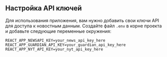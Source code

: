## Настройка API ключей

Для использования приложения, вам нужно добавить свои ключи API для доступа к новостным данным. Создайте файл `.env` в корне проекта и добавьте следующие переменные окружения:

```env
REACT_APP_NEWSAPI_KEY=your_news_api_key_here
REACT_APP_GUARDIAN_API_KEY=your_guardian_api_key_here
REACT_APP_NYT_API_KEY=your_nyt_api_key_here
